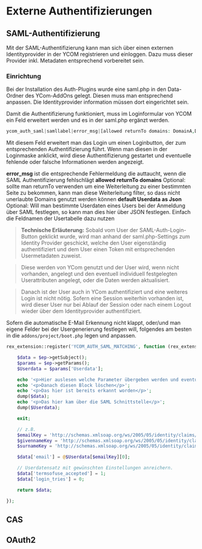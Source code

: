 # Externe Authentifizierungen

## SAML-Authentifizierung

Mit der SAML-Authentifizierung kann man sich über einen externen Identityprovider in der YCOM registrieren und einloggen.
Dazu muss dieser Provider inkl. Metadaten entsprechend vorbereitet sein.

### Einrichtung

Bei der Installation des Auth-Plugins wurde eine saml.php in den Data-Ordner des YCom-AddOns gelegt. Diesen muss man entsprechend anpassen. Die Identityprovider information müssen dort eingerichtet sein.

Damit die Authentifizierung funktioniert, muss im Loginformular von YCOM ein Feld erweitert werden und es in der saml.php ergänzt werden.

```php
ycom_auth_saml|samllabel|error_msg|[allowed returnTo domains: DomainA,DomainB]|default Userdata as Json{"ycom_groups": 3, "termsofuse_accepted": 1}
```

Mit diesem Feld erweitert man das Login um einen Loginbutton, der zum entsprechenden Authentifizierung führt. Wenn man diesen in der Loginmaske anklickt, wird diese Authentifizierung gestartet und eventuelle fehlende oder falsche Informationen werden angezeigt.

**error_msg** ist die entsprechende Fehlermeldung die auttaucht, wenn die SAML Authentifizierung fehlschlägt
**allowed returnTo domains** Optional: sollte man returnTo verwenden um eine Weiterleitung zu einer bestimmten Seite zu bekommen, kann man diese Weiterleitung filter, so dass nicht unerlaubte Domains genutzt werden können
**default Userdata as Json** Optional: Will man bestimmte Userdaten eines Users bei der Anmeldung über SAML festlegen, so kann man dies hier über JSON festlegen. Einfach die Feldnamen der Usertabelle dazu nutzen

> **Technische Erläuterung:** Sobald vom User der SAML-Auth-Login-Button geklickt wurde, wird man anhand der saml.php-Settings zum Identity Provider geschickt, welche den User eigenständig authentifiziert und dem User einen Token mit entsprechenden Usermetadaten zuweist.

> Diese werden von YCom genutzt und der User wird, wenn nicht vorhanden, angelegt und den eventuell individuell festgelegten Userattributen angelegt, oder die Daten werden aktualisiert.

> Danach ist der User auch in YCom authentifiziert und eine weiteres Login ist nicht nötig. Sofern eine Session weiterhin vorhanden ist, wird dieser User nur bei Ablauf der Session oder nach einem Logout wieder über dem Identityprovider authentifiziert.

Sofern die automatische E-Mail Erkennung nicht klappt, oder/und man eigene Felder bei der Usergenerierung festlegen will, folgendes am besten in die `addons/project/boot.php` legen und anpassen.

```php
rex_extension::register('YCOM_AUTH_SAML_MATCHING', function (rex_extension_point $ep) {

    $data = $ep->getSubject();
    $params = $ep->getParams();
    $Userdata = $params['Userdata'];

    echo '<p>Hier auslesen welche Parameter übergeben werden und eventuell übernehmen/auswerten</p>';
    echo '<p>Danach diesen Block löschen</p>';
    echo '<p>Das hier ist bereits erkannt worden</p>';
    dump($data);
    echo '<p>Das hier kam über die SAML Schnittstelle</p>';
    dump($Userdata);

    exit;

    // z.B.
    $emailKey = 'http://schemas.xmlsoap.org/ws/2005/05/identity/claims/emailaddress';
    $givennameKey = 'http://schemas.xmlsoap.org/ws/2005/05/identity/claims/givenname';
    $surnameKey = 'http://schemas.xmlsoap.org/ws/2005/05/identity/claims/surname';

    $data['email'] = @$Userdata[$emailKey][0];

    // Userdatensatz mit gewünschten Einstellungen anreichern.
    $data['termsofuse_accepted'] = 1;
    $data['login_tries'] = 0;

    return $data;

});
```

## CAS

## OAuth2

